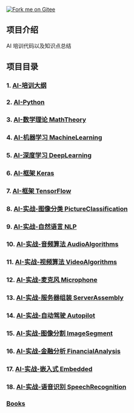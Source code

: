 [![Fork me on Gitee](https://gitee.com/Ai-Train/Ai-Train/widgets/widget_6.svg)](https://gitee.com/Ai-Train/Ai-Train)

## 项目介绍
AI 培训代码以及知识点总结

## 项目目录
### 1. [AI-培训大纲](https://gitee.com/Ai-Train/Ai-Train/tree/master/AI-%E5%9F%B9%E8%AE%AD%E5%A4%A7%E7%BA%B2)
### 2. [AI-Python](https://gitee.com/Ai-Train/Ai-Train/tree/master/Python)
### 3. [AI-数学理论 MathTheory](https://gitee.com/Ai-Train/Ai-Train/tree/master/MathTheory)
### 4. [AI-机器学习 MachineLearning](https://gitee.com/Ai-Train/Ai-Train/tree/master/MachineLearning)
### 5. [AI-深度学习 DeepLearning](https://gitee.com/Ai-Train/Ai-Train/tree/master/DeepLearning)
### 6. [AI-框架 Keras](https://gitee.com/Ai-Train/Ai-Train/tree/master/Keras-Train)
### 7. [AI-框架 TensorFlow](https://gitee.com/Ai-Train/Ai-Train/tree/master/Tensorflow)
### 8. [AI-实战-图像分类 PictureClassification](https://gitee.com/Ai-Train/Ai-Train/tree/master/PictureClassification)
### 9. [AI-实战-自然语言 NLP](https://gitee.com/Ai-Train/Ai-Train/tree/master/NLP)
### 10. [AI-实战-音频算法 AudioAlgorithms](https://gitee.com/Ai-Train/Ai-Train/tree/master/AudioAlgorithms)
### 11. [AI-实战-视频算法 VideoAlgorithms](https://gitee.com/Ai-Train/Ai-Train/tree/master/VideoAlgorithms)
### 12. [AI-实战-麦克风 Microphone](https://gitee.com/Ai-Train/Ai-Train/tree/master/Microphone)
### 13. [AI-实战-服务器组装 ServerAssembly](https://gitee.com/Ai-Train/Ai-Train/tree/master/ServerAssembly)
### 14. [AI-实战-自动驾驶 Autopilot](https://gitee.com/Ai-Train/Ai-Train/tree/master/Autopilot)
### 15. [AI-实战-图像分割 ImageSegment](https://gitee.com/Ai-Train/Ai-Train/tree/master/ImageSegment)
### 16. [AI-实战-金融分析 FinancialAnalysis](https://gitee.com/Ai-Train/Ai-Train/tree/master/FinancialAnalysis)
### 17. [AI-实战-嵌入式 Embedded](https://gitee.com/Ai-Train/Ai-Train/tree/master/Embedded)
### 18. [AI-实战-语音识别 SpeechRecognition](https://gitee.com/Ai-Train/Ai-Train/tree/master/SpeechRecognition)
### [Books](https://gitee.com/Ai-Train/Ai-Train/tree/master/Books)